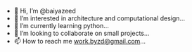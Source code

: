 - 👋 Hi, I’m @baiyazeed
- 👀 I’m interested in architecture and computational design...
- 🌱 I’m currently learning python...
- 💞️ I’m looking to collaborate on small projects...
- 📫 How to reach me work.byzd@gmail.com...

<!---
baiyazeed/baiyazeed is a ✨ special ✨ repository because its `README.md` (this file) appears on your GitHub profile.
You can click the Preview link to take a look at your changes.
--->
